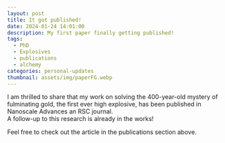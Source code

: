 ```yaml
---
layout: post
title: It got published!
date: 2024-01-24 14:01:00
description: My first paper finally getting published!
tags:
  - PhD
  - Explosives
  - publications
  - alchemy
categories: personal-updates
thumbnail: assets/img/paperFG.webp
---
```

I am thrilled to share that my work on solving the 400-year-old mystery of fulminating gold, the first ever high explosive, has been published in Nanoscale Advances an RSC journal.  
A follow-up to this research is already in the works!

Feel free to check out the article in the publications section above.

